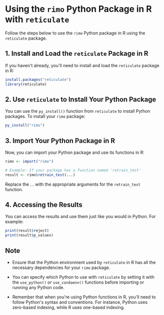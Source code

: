 
# Using the `rimo` Python Package in R with `reticulate`

Follow the steps below to use the `rimo` Python package in R using the `reticulate` package.

## 1. Install and Load the `reticulate` Package in R

If you haven't already, you'll need to install and load the `reticulate` package in R:

```R
install.packages("reticulate")
library(reticulate)
```

## 2. Use `reticulate` to Install Your Python Package

You can use the `py_install()` function from `reticulate` to install Python packages. To install your `rimo` package:

```R
py_install("rimo")
```

## 3. Import Your Python Package in R

Now, you can import your Python package and use its functions in R:

```R
rimo <- import("rimo")

# Example: If your package has a function named 'retrain_test'
result <- rimo$retrain_test(...)
```

Replace the ... with the appropriate arguments for the `retrain_test` function.

## 4. Accessing the Results

You can access the results and use them just like you would in Python. For example:

```R
print(result$reject)
print(result$p_values)
```

## Note

- Ensure that the Python environment used by `reticulate` in R has all the necessary dependencies for your `rimo` package.
  
- You can specify which Python to use with `reticulate` by setting it with the `use_python()` or `use_condaenv()` functions before importing or running any Python code.
  
- Remember that when you're using Python functions in R, you'll need to follow Python's syntax and conventions. For instance, Python uses zero-based indexing, while R uses one-based indexing.
